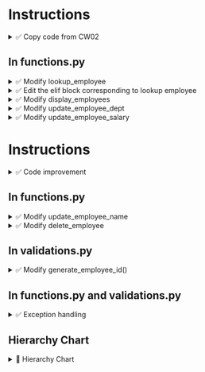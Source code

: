 # Instructions

<details>
  <summary>
    ✅ Copy code from CW02
  </summary>
  Copy main.py, functions.py and validations.py from CW02
</details>

## In functions.py

<details>
  <summary>
    ✅ Modify lookup_employee
  </summary>
  Inside the lookup_employee function<br>

  - Remove the two print statements<br>
  - Open the file employees.txt in read mode and store the file object in a variable of your choice<br>
  - Using a for loop, go over the file using the file object above<br>
  - Using readline() methods, read the rest of the employee data into variables and strip the newline character<br>
  - Using an if statement check if the employee id passed as a parameter is equal to the employee id coming from the file<br>
  💡 Hint: Don't forget to strip the newline character<br>
  - If they are equal, in the if block,<br>
    &ensp;- Write a print statement to print the values like so<br>
    <code>Name: {name}</code><br>
    <code>Department: {department}</code><br>
    <code>Salary: {salary}</code><br>
    &ensp;- write a statement to close the file<br>
    &ensp;- write a return statement that returns the boolean true<br>
  - Outside the for loop, return the boolean false<br>
  🚩 If we made it outside the for loop, it means we didn't find the employee in the file<br>
</details>

<details>
  <summary>
    ✅ Edit the elif block corresponding to lookup employee
  </summary>
  Inside the employee_operations() function body
  Edit the function call to lookup_employee to receive the booloean in a variable of your choice<br>
  Check if the above variable is False, if it is, print <code>Employee Not Found</code><br>
  No else block necessary for now
</details>


<details>
  <summary>
    ✅ Modify display_employees
  </summary>
  Inside the display_employees function<br>
  <ul>
  <li>Comment out the four variable assignments</li>
  <li>Before the print statement, write a statement to open the file employees.txt in read mode and store the file object in a variable of your choice</li>
  <li>Using a for loop, go over the file using the file object</li>
  <li>Using appropriate number of readline() methods, read the rest of the employee data into variables (use the same variable names as the ones you have commented above)</li>
  <li>Strip the newline characters from all the variables</li>
    <li>Convert the salary to a float and store in the same variable ⏩ Tutorial: 2-10a</li>
  <li>Move the print statement you already wrote (using the f-literal) into the for loop</li>
  <li>Outside the for loop,<br>
  Write statement to close the file</li>
  </ul>
</details>


<details>
  <summary>
    ✅ Modify update_employee_dept
  </summary>
  Inside the update_employee_dept function<br>
  
  - After the print statement, write an input statement asking the user to provide and employee id<br>
  - Call the lookup_employee function passing the above employee id as an argument<br>
  💡 Hint: Don't forget to collect the returned values in variables<br>
  - If the returned variable is False,<br>
    - print <code>Employee Not Found</code>
    - write a return statement to get out of this function<br>

  - 🚩 If we get this far, it means the employee is in the file<br>
  - Open the file employees.txt in read mode and store the file object in a variable of your choice<br>
  - Open another file temp.txt in write mode and store the file object in a variable of your choice<br>
  - Using a for loop, go over the input file using the appropriate file object<br>
  - Using appropriate number of readline() methods, read the rest of the employee data into variables
  - Using an if statement check if the employee id that the user provided above is NOT equal to the employee id that was read from the file<br>
  💡 Hint: Don't forget to strip the newline character<br>
  - If they are not equal, in the if block, write all the employee data as-it-is to the output file<br>
  - If they are equal, in the else block, call the validate_employee_dept and store it in a variable. Concatenate them with a space<br>
  - Write the old employee id, old employee name, new department, and old salary to the output file.<br>
  💡 Hint: Don't forget to add a newline character to the new department
 - Outside the for loop,<br>
 - Write statements to close both the files<br>
 - Import the os module (make sure you write this statement at the very top of the file, outside any function definitions)
 - Using the os module, write statements to delete the employees.txt file and rename the temp.txt to employees.txt - before you do this make sure you backup your employees.txt file
</details>


<details>
  <summary>
    ✅ Modify update_employee_salary
  </summary>
  Inside the update_employee_salary function<br>

  - After the print statement, write an input statement asking the user to provide and employee id<br>
  - Call the lookup_employee function passing the above employee id as an argument<br>
  💡 Hint: Don't forget to collect the returned values in variables<br>
  - If the returned variable is False,<br>
    - print <code>Employee Not Found</code>
    - write a return statement to get out of this function<br>

  - 🚩 If we get this far, it means the employee is in the file<br>
  - Open the file employees.txt in read mode and store the file object in a variable of your choice<br>
  - Open another file temp.txt in write mode and store the file object in a variable of your choice<br>
  - Using a for loop, go over the input file using the appropriate file object<br>
  - Using appropriate number of readline() methods, read the rest of the employee data into variables
  - Using an if statement check if the employee id that the user provided above is NOT equal to the employee id coming from the file<br>
  💡 Hint: Don't forget to strip the newline character<br>
  - If they are not equal, in the if block, write all the employee data as-it-is to the output file<br>
  - If they are equal, in the else block, call the validate_employee_salary and store it in a variable.<br>
  - Write the old employee id, old employee name, old employee department, and new salary to the output file.<br>
  💡 Hint: Don't forget to add a newline character to the new salary
 - Outside the for loop,<br>
 - Write statements to close both the files<br>
 - Import the os module (make sure you write this statement at the very top of the file, outside any function definitions)
 - Using the os module, write statements to delete the employees.txt file and rename the temp.txt to employees.txt
</details>

# Instructions



<details>
  <summary>
    ✅ Code improvement
  </summary>

  - Wherever you have <code>if found == True:</code> replace it with <code>if found:</code>
  - Wherever you have <code>if found == False:</code> replace it with <code>if not found:</code>
</details>


## In functions.py


<details>
  <summary>
    ✅ Modify update_employee_name
  </summary>
  
  - Follow the same code logic as the other update functions from HW03 and write code to modify an employee name given their employee ID
  - 🚩 Remember! Employee name is employee first name, space and employee last name. So you will be calling two validate functions and concatenating those values appropriately to get the full new name
  - 📜 Execute to make sure it works correctly
</details>


<details>
  <summary>
    ✅ Modify delete_employee
  </summary>

  - Write code to delete employee from the file, given the employee ID
  - This will be similar to that of any of the update functions, except there will be **no else block**
  - 📜 Execute to make sure it works correctly
</details>

## In validations.py

<details>
  <summary>
    ✅ Modify generate_employee_id()
  </summary>
  This function accepts no parameters but returns a string<br>
  The objective is to open the employees file and lookup the last employee id and add 1 to it to get the next employee id (for a new employee)

  - Delete the input statement
  - Open the employees file in read mode and get the file object
  - Using the file object, start a for loop, choose a loop variable name
  - Place three readline statements inside the for loop to read every 4th line in the for loop variable
  - Outside the for loop, convert the for loop variable to int and store in the same variable or another variable (The loop variable will store the last employee ID of the file)
  - Add one to the above variable and **convert it to string**
  - Return the above string
  - 📜 Execute the code and test Add Employee and make sure it is being calculated correctly
</details>


## In functions.py and validations.py

<details>
  <summary>
    ✅ Exception handling
  </summary>

  - Wherever you are opening the file in read mode (we open file in read mode in delete_employee, lookup_employee, display_employees, generate_employee_id and all the update functions)
  - Place the open statement in try suite
  - Write an except clause to print, `File Not Found`
  - Move the remaining code **in that block**, into the else suite
  - 💡 "in that block" means, if your try is inside an if block or a while block, then your except and else clause also will be inside the same block
  - You will receive points if you can handle exceptions in at least three functions. If you run out of time, the remaining must be done at home before the next assignment
</details>

## Hierarchy Chart

<details>
  <summary>
    🚩 Hierarchy Chart
  </summary>

  - Draw hierarchy chart to reflect the updated code. You may hand draw or use any online visual tool like (draw.io)
</details>




